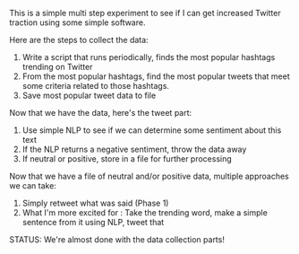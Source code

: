 This is a simple multi step experiment to see if I can get increased Twitter traction using some simple software.

Here are the steps to collect the data:
1. Write a script that runs periodically, finds the most popular hashtags trending on Twitter
2. From the most popular hashtags, find the most popular tweets that meet some criteria related to those hashtags.
3. Save most popular tweet data to file

Now that we have the data, here's the tweet part:
1. Use simple NLP to see if we can determine some sentiment about this text
2. If the NLP returns a negative sentiment, throw the data away
3. If neutral or positive, store in a file for further processing

Now that we have a file of neutral and/or positive data, multiple approaches we can take:
1. Simply retweet what was said (Phase 1)
2. What I'm more excited for : Take the trending word, make a simple sentence from it using NLP, tweet that

STATUS:
We're almost done with the data collection parts! 
